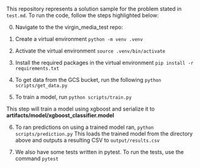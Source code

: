 This repository represents a solution sample for the problem stated in `test.md`. To run the code, follow the steps highlighted below:

0. Navigate to the the virgin_media_test repo:

1. Create a virtual environment
   `python -m venv .venv`

2. Activate the virtual environment
   `source .venv/bin/activate`

3. Install the required packages in the virtual environment
   `pip install -r requirements.txt`

4. To get data from the GCS bucket, run the following
   `python scripts/get_data.py`

5. To train a model, run
   `python scripts/train.py`

This step will train a model using xgboost and serialize it to <b>artifacts/model/xgboost_classifier.model</b>

6. To ran predictions on using a trained model ran,
   `python scripts/prediction.py`
   This loads the trained model from the directory above and outputs a resulting CSV to `output/results.csv`

7. We also have some tests written in pytest. To run the tests, use the command
   `pytest`
